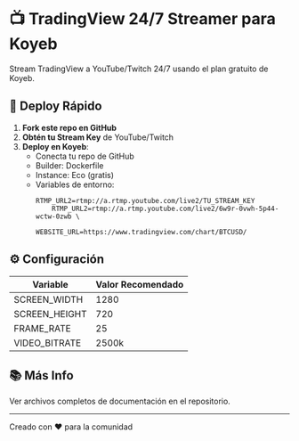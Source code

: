 # 📺 TradingView 24/7 Streamer para Koyeb

Stream TradingView a YouTube/Twitch 24/7 usando el plan gratuito de Koyeb.

## 🚀 Deploy Rápido

1. **Fork este repo en GitHub**
2. **Obtén tu Stream Key** de YouTube/Twitch
3. **Deploy en Koyeb**:
   - Conecta tu repo de GitHub
   - Builder: Dockerfile
   - Instance: Eco (gratis)
   - Variables de entorno:
     ```
     RTMP_URL2=rtmp://a.rtmp.youtube.com/live2/TU_STREAM_KEY
         RTMP_URL2=rtmp://a.rtmp.youtube.com/live2/6w9r-0vwh-5p44-wctw-0zwb \

     WEBSITE_URL=https://www.tradingview.com/chart/BTCUSD/
     ```

## ⚙️ Configuración

| Variable | Valor Recomendado |
|----------|-------------------|
| SCREEN_WIDTH | 1280 |
| SCREEN_HEIGHT | 720 |
| FRAME_RATE | 25 |
| VIDEO_BITRATE | 2500k |

## 📚 Más Info

Ver archivos completos de documentación en el repositorio.

---

Creado con ❤️ para la comunidad
